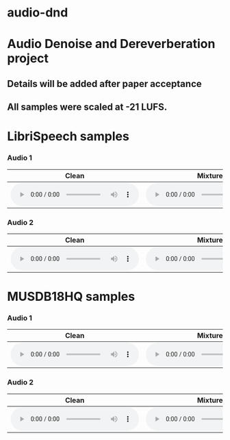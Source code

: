 # audio-dnd

# Audio Denoise and Dereverberation project

## Details will be added after paper acceptance

## All samples were scaled at -21 LUFS.

# LibriSpeech samples

### Audio 1

| Clean | Mixture | Generator | GAN original | Time l1 1mic | Freq l2 1 mic | Time l1 3mic | Freq l2 3mic | NN 1mic | NN 3mic |
|-------|---------|-----------|--------------|--------------|---------------|--------------|--------------|--------|---------|
| <audio controls> <source src="./samples/LibriSpeech/1089-134686-0000_clean.wav" type="audio/mpeg"> </audio> | <audio controls> <source src="./samples/LibriSpeech/1089-134686-0000_noisy.wav" type="audio/mpeg"> </audio> | <audio controls> <source src="./samples/LibriSpeech/1089-134686-0000_generator.wav" type="audio/mpeg"> </audio> | <audio controls> <source src="./samples/LibriSpeech/1089-134686-0000_original_gan.wav" type="audio/mpeg"> </audio> | <audio controls> <source src="./samples/LibriSpeech/1089-134686-0000_time_l1_1mic.wav" type="audio/mpeg"> </audio> | <audio controls> <source src="./samples/LibriSpeech/1089-134686-0000_freq_l2_1mic.wav" type="audio/mpeg"> </audio> | <audio controls> <source src="./samples/LibriSpeech/1089-134686-0000_time_l1_3mic.wav" type="audio/mpeg"> </audio> | <audio controls> <source src="./samples/LibriSpeech/1089-134686-0000_freq_l2_3mic.wav" type="audio/mpeg"> </audio> | <audio controls> <source src="./samples/LibriSpeech/1089-134686-0000_nn_1mic.wav" type="audio/mpeg"> </audio> | <audio controls> <source src="./samples/LibriSpeech/1089-134686-0000_nn_3mic.wav" type="audio/mpeg"> </audio>



### Audio 2

| Clean | Mixture | Generator | GAN original | Time l1 1mic | Freq l2 1 mic | Time l1 3mic | Freq l2 3mic | NN 1mic | NN 3mic |
|-------|---------|-----------|--------------|--------------|---------------|--------------|--------------|--------|---------|
| <audio controls> <source src="./samples/LibriSpeech/121-127105-0000_clean.wav" type="audio/mpeg"> </audio> | <audio controls> <source src="./samples/LibriSpeech/121-127105-0000_noisy.wav" type="audio/mpeg"> </audio> | <audio controls> <source src="./samples/LibriSpeech/121-127105-0000_generator.wav" type="audio/mpeg"> </audio> | <audio controls> <source src="./samples/LibriSpeech/121-127105-0000_original_gan.wav" type="audio/mpeg"> </audio> | <audio controls> <source src="./samples/LibriSpeech/121-127105-0000_time_l1_1mic.wav" type="audio/mpeg"> </audio> | <audio controls> <source src="./samples/LibriSpeech/121-127105-0000_freq_l2_1mic.wav" type="audio/mpeg"> </audio> | <audio controls> <source src="./samples/LibriSpeech/121-127105-0000_time_l1_3mic.wav" type="audio/mpeg"> </audio> | <audio controls> <source src="./samples/LibriSpeech/121-127105-0000_freq_l2_3mic.wav" type="audio/mpeg"> </audio> | <audio controls> <source src="./samples/LibriSpeech/121-127105-0000_nn_1mic.wav" type="audio/mpeg"> </audio> | <audio controls> <source src="./samples/LibriSpeech/121-127105-0000_nn_3mic.wav" type="audio/mpeg"> </audio>



# MUSDB18HQ samples


### Audio 1

| Clean | Mixture | Generator | GAN original | Time l1 1mic | Freq l2 1 mic | Time l1 3mic | Freq l2 3mic | NN 1mic | NN 3mic |
|-------|---------|-----------|--------------|--------------|---------------|--------------|--------------|--------|---------|
| <audio controls> <source src="./samples/MUSDB18HQ/TheSunshineGarciaBand-ForIAmTheMoon_clean.wav" type="audio/mpeg"> </audio> | <audio controls> <source src="./samples/MUSDB18HQ/TheSunshineGarciaBand-ForIAmTheMoon_noisy.wav" type="audio/mpeg"> </audio> | <audio controls> <source src="./samples/MUSDB18HQ/TheSunshineGarciaBand-ForIAmTheMoon_generator.wav" type="audio/mpeg"> </audio> | <audio controls> <source src="./samples/MUSDB18HQ/TheSunshineGarciaBand-ForIAmTheMoon_original_gan.wav" type="audio/mpeg"> </audio> | <audio controls> <source src="./samples/MUSDB18HQ/TheSunshineGarciaBand-ForIAmTheMoon_time_l1_1mic.wav" type="audio/mpeg"> </audio> | <audio controls> <source src="./samples/MUSDB18HQ/TheSunshineGarciaBand-ForIAmTheMoon_freq_l2_1mic.wav" type="audio/mpeg"> </audio> | <audio controls> <source src="./samples/MUSDB18HQ/TheSunshineGarciaBand-ForIAmTheMoon_time_l1_3mic.wav" type="audio/mpeg"> </audio> | <audio controls> <source src="./samples/MUSDB18HQ/TheSunshineGarciaBand-ForIAmTheMoon_freq_l2_3mic.wav" type="audio/mpeg"> </audio> | <audio controls> <source src="./samples/MUSDB18HQ/TheSunshineGarciaBand-ForIAmTheMoon_nn_1mic.wav" type="audio/mpeg"> </audio> | <audio controls> <source src="./samples/MUSDB18HQ/TheSunshineGarciaBand-ForIAmTheMoon_nn_3mic.wav" type="audio/mpeg"> </audio>



### Audio 2

| Clean | Mixture | Generator | GAN original | Time l1 1mic | Freq l2 1 mic | Time l1 3mic | Freq l2 3mic | NN 1mic | NN 3mic |
|-------|---------|-----------|--------------|--------------|---------------|--------------|--------------|--------|---------|
| <audio controls> <source src="./samples/MUSDB18HQ/Triviulfeat_TheFiend-Widow_clean.wav" type="audio/mpeg"> </audio> | <audio controls> <source src="./samples/MUSDB18HQ/Triviulfeat_TheFiend-Widow_noisy.wav" type="audio/mpeg"> </audio> | <audio controls> <source src="./samples/MUSDB18HQ/Triviulfeat_TheFiend-Widow_generator.wav" type="audio/mpeg"> </audio> | <audio controls> <source src="./samples/MUSDB18HQ/Triviulfeat_TheFiend-Widow_original_gan.wav" type="audio/mpeg"> </audio> | <audio controls> <source src="./samples/MUSDB18HQ/Triviulfeat_TheFiend-Widow_time_l1_1mic.wav" type="audio/mpeg"> </audio> | <audio controls> <source src="./samples/MUSDB18HQ/Triviulfeat_TheFiend-Widow_freq_l2_1mic.wav" type="audio/mpeg"> </audio> | <audio controls> <source src="./samples/MUSDB18HQ/Triviulfeat_TheFiend-Widow_time_l1_3mic.wav" type="audio/mpeg"> </audio> | <audio controls> <source src="./samples/MUSDB18HQ/Triviulfeat_TheFiend-Widow_freq_l2_3mic.wav" type="audio/mpeg"> </audio> | <audio controls> <source src="./samples/MUSDB18HQ/Triviulfeat_TheFiend-Widow_nn_1mic.wav" type="audio/mpeg"> </audio> | <audio controls> <source src="./samples/MUSDB18HQ/Triviulfeat_TheFiend-Widow_nn_3mic.wav" type="audio/mpeg"> </audio>
